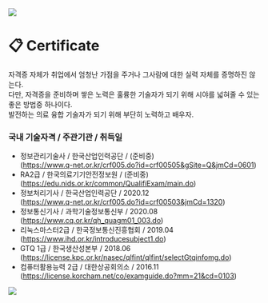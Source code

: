 <img src="https://capsule-render.vercel.app/api?type=waving&color=BDBDC8&height=150&section=header" />

# 📋 Certificate
자격증 자체가 취업에서 엄청난 가점을 주거나 그사람에 대한 실력 자체를 증명하진 않는다.  
다만, 자격증을 준비하며 쌓은 노력은 훌륭한 기술자가 되기 위해 시야를 넓혀줄 수 있는 좋은 방법중 하나이다.  
발전하는 의료 융합 기술자가 되기 위해 부단히 노력하고 배우자.


### 국내 기술자격 / 주관기관 / 취득일
 - 정보관리기술사 / 한국산업인력공단 / (준비중)   
   (https://www.q-net.or.kr/crf005.do?id=crf00505&gSite=Q&jmCd=0601)
 - RA2급          /    한국의료기기안전정보원   / (준비중)  
   (https://edu.nids.or.kr/common/QualifiExam/main.do)
 - 정보처리기사     /     한국산업인력공단     / 2020.12  
   (https://www.q-net.or.kr/crf005.do?id=crf00503&jmCd=1320)
 - 정보통신기사     /     과학기술정보통신부   / 2020.08  
   (https://www.cq.or.kr/qh_quagm01_003.do)
 - 리눅스마스터2급   /    한국정보통신진흥협회 / 2019.04  
   (https://www.ihd.or.kr/introducesubject1.do)
 - GTQ 1급        /      한국생산성본부      / 2018.06  
   (https://license.kpc.or.kr/nasec/qlfint/qlfint/selectGtqinfomg.do)
 - 컴퓨터활용능력 2급  /  대한상공회의소      / 2016.11  
   (https://license.korcham.net/co/examguide.do?mm=21&cd=0103)
   
<img src="https://capsule-render.vercel.app/api?type=waving&color=BDBDC8&height=150&section=footer" />
